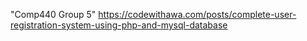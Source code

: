 "Comp440 Group 5" 
https://codewithawa.com/posts/complete-user-registration-system-using-php-and-mysql-database
